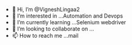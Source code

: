- 👋 Hi, I’m @VigneshLingaa2
- 👀 I’m interested in ...Automation and Devops
- 🌱 I’m currently learning ...Selenium webdriver
- 💞️ I’m looking to collaborate on ...
- 📫 How to reach me ...mail

<!---
VigneshLingaa2/VigneshLingaa2 is a ✨ special ✨ repository because its `README.md` (this file) appears on your GitHub profile.
You can click the Preview link to take a look at your changes.
--->
